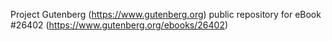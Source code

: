 Project Gutenberg (https://www.gutenberg.org) public repository for eBook #26402 (https://www.gutenberg.org/ebooks/26402)
